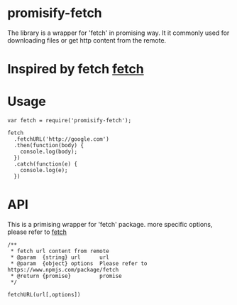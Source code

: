# promisify-fetch
The library is a wrapper for 'fetch' in promising way. It it commonly used for downloading files or get http content from the remote.

# Inspired by fetch [fetch](https://www.npmjs.com/package/fetch)

# Usage
```
var fetch = require('promisify-fetch');

fetch
  .fetchURL('http://google.com')
  .then(function(body) {
    console.log(body);
  })
  .catch(function(e) {
    console.log(e);
  })
```

# API
This is a primising wrapper for 'fetch' package. more specific options, please refer to [fetch](https://www.npmjs.com/package/fetch)

```
/**
 * fetch url content from remote
 * @param  {string} url      url
 * @param  {object} options  Please refer to https://www.npmjs.com/package/fetch
 * @return {promise}         promise
 */

fetchURL(url[,options])
```

